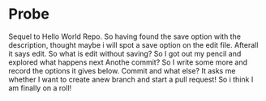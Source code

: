 # Probe
Sequel to Hello World Repo. 
So having found the save option with the description, thought maybe i will spot a save option on the edit file. Afterall it says edit. So what is edit without saving?
So I got out my pencil and explored what happens next Anothe commit?
So I write some more and record the options it gives below. Commit and what else? It asks me whether I want to create anew branch and start a pull request! So i think I am finally on a roll!
